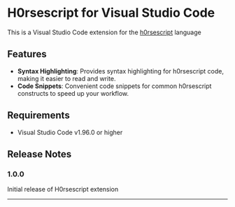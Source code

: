 # H0rsescript for Visual Studio Code

This is a Visual Studio Code extension for the [h0rsescript](https://github.com/FlamingH0rse/h0rsescript) language

## Features

- **Syntax Highlighting**: Provides syntax highlighting for h0rsescript code, making it easier to read and write.
- **Code Snippets**: Convenient code snippets for common h0rsescript constructs to speed up your workflow.

## Requirements

- Visual Studio Code v1.96.0 or higher

## Release Notes

### 1.0.0

Initial release of H0rsescript extension

---